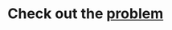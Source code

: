 # Check out the [problem](https://github.com/UITxWoodyNguyen/CTF/blob/main/PicoCTF/Africa/WebExp/crack_the_gate1.md)
